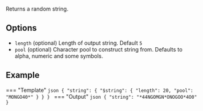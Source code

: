 Returns a random string.

## Options

- `length` (optional) Length of output string. Default `5`
- `pool` (optional) Character pool to construct string from. Defaults to alpha, numeric and some symbols.

## Example

=== "Template"
    ```json
    {
        "string": {
            "$string": {
                "length": 20,
                "pool": "MONGO40*"
            }
        }
    }
    ```
=== "Output"
    ```json
    {
        "string": "*44NGOMGN*ONOGOO*4O0"
    }
    ```